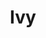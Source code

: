 ---
layout: page
title: Ivy
description: A unified machine learning framework
img: assets/img/ivy-logo-2.png
redirect: https://lets-unify.ai/
importance: 3
category: work
---